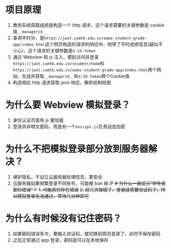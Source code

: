 # 项目原理
1. 教务系统获取成绩是构造一个 http 请求，这个请求需要的关键参数是 cookie 值`__managerid__`
2. 查询平时分，是`https://jwxt.cumtb.edu.cn/eams-student-grade-app/index.html`这个网页构造的请求的响应中，附带了平时成绩信息(疑似不小心)，这个请求的关键参数是`X-Id-Token`
3. 通过 Webview 和 js 注入，模拟访问并登录`https://jwxt.cumtb.edu.cn/student/home`和`https://jwxt.cumtb.edu.cn/eams-student-grade-app/index.html`两个网站，生成并获取`__managerid__`和`X-Id-Token`两个Cookie值
4. 构造相应 http 请求获取 json 响应，解析绘制视图
# 为什么要 Webview 模拟登录？
1. 身份认证页面有 js 要加载
2. 登录并非明文密码，而是有一个`encrypt.js`负责动态加密
# 为什么不把模拟登录部分放到服务器解决？
1. 保护隐私，不设立云服务器处理信息，更安全
2. 云服务器如果频繁登录不同账号，可能被 ban 掉 IP
~~# 为什么一直提示“学号或密码错误”？~~
~~1. 可能真的存在错误~~
~~2. 前几次输错了，登录就需要验证码了，所以模拟登录无法通过，等待几分钟即可~~
# 为什么有时候没有记住密码？
1. 如果密码错误多次，要输入验证码，就切换到网页登录了，此时不保存密码
2. 之后正常通过 app 登录，密码就可以在本地保存
